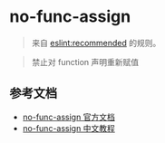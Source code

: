 # no-func-assign

> 来自 [eslint:recommended](https://eslint.org/docs/rules/) 的规则。

> 禁止对 function 声明重新赋值

## 参考文档

- [no-func-assign 官方文档](https://eslint.org/docs/rules/no-func-assign)
- [no-func-assign 中文教程](https://eslint.cn/docs/rules/no-func-assign)
